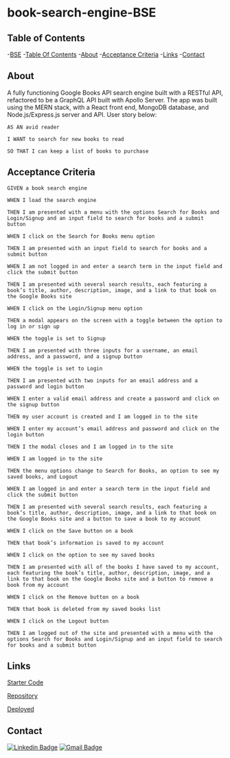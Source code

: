# book-search-engine-BSE

## Table of Contents

-[BSE](#book-search-engine-bse)
-[Table Of Contents](#table-of-contents)
-[About](#about)
-[Acceptance Criteria](#acceptance-criteria)
-[Links](#links)
-[Contact](#contact)

## About

A fully functioning Google Books API search engine built with a RESTful API, refactored to be a GraphQL API built with Apollo Server. The app was built using the MERN stack, with a React front end, MongoDB database, and Node.js/Express.js server and API. User story below:

`AS AN avid reader`

`I WANT to search for new books to read`

`SO THAT I can keep a list of books to purchase`

## Acceptance Criteria

`GIVEN a book search engine`

`WHEN I load the search engine`

`THEN I am presented with a menu with the options Search for Books and Login/Signup and an input field to search for books and a submit button`

`WHEN I click on the Search for Books menu option`

`THEN I am presented with an input field to search for books and a submit button`

`WHEN I am not logged in and enter a search term in the input field and click the submit button`

`THEN I am presented with several search results, each featuring a book’s title, author, description, image, and a link to that book on the Google Books site`

`WHEN I click on the Login/Signup menu option`

`THEN a modal appears on the screen with a toggle between the option to log in or sign up`

`WHEN the toggle is set to Signup`

`THEN I am presented with three inputs for a username, an email address, and a password, and a signup button`

`WHEN the toggle is set to Login`

`THEN I am presented with two inputs for an email address and a password and login button`

`WHEN I enter a valid email address and create a password and click on the signup button`

`THEN my user account is created and I am logged in to the site`

`WHEN I enter my account’s email address and password and click on the login button`

`THEN I the modal closes and I am logged in to the site`

`WHEN I am logged in to the site`

`THEN the menu options change to Search for Books, an option to see my saved books, and Logout`

`WHEN I am logged in and enter a search term in the input field and click the submit button`

`THEN I am presented with several search results, each featuring a book’s title, author, description, image, and a link to that book on the Google Books site and a button to save a book to my account`

`WHEN I click on the Save button on a book`

`THEN that book’s information is saved to my account`

`WHEN I click on the option to see my saved books`

`THEN I am presented with all of the books I have saved to my account, each featuring the book’s title, author, description, image, and a link to that book on the Google Books site and a button to remove a book from my account`

`WHEN I click on the Remove button on a book`

`THEN that book is deleted from my saved books list`

`WHEN I click on the Logout button`

`THEN I am logged out of the site and presented with a menu with the options Search for Books and Login/Signup and an input field to search for books and a submit button`

## Links

[Starter Code](https://github.com/coding-boot-camp/solid-broccoli)

[Repository](https://github.com/nrenner0211/book-search-engine-BSE)

[Deployed](https://nrenner0211.github.io/book-search-engine-BSE/)

## Contact

[![Linkedin Badge](https://img.shields.io/badge/-nrenner0211-blue?style=flat-square&logo=Linkedin&logoColor=white&link=https://www.linkedin.com/in/nicolette-renner/)](https://www.linkedin.com/in/nicolette-renner/)
[![Gmail Badge](https://img.shields.io/badge/-nrenner0211@gmail.com-c14438?style=flat-square&logo=Gmail&logoColor=white&link=mailto:nrenner0211@gmail.com)](mailto:nrenner0211@gmail.com)
